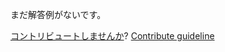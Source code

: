 
まだ解答例がないです。

[コントリビュートしませんか](https://github.com/BFEdev/BFE.dev-solutions/blob/main/question/what-is-the-angle-between-the-hours-and-the-minutes-hands-at-3-15_ja.md)?  [Contribute guideline](https://github.com/BFEdev/BFE.dev-solutions#how-to-contribute)
